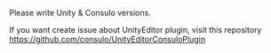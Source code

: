 Please write Unity & Consulo versions.

If you want create issue about UnityEditor plugin, visit this repository https://github.com/consulo/UnityEditorConsuloPlugin
